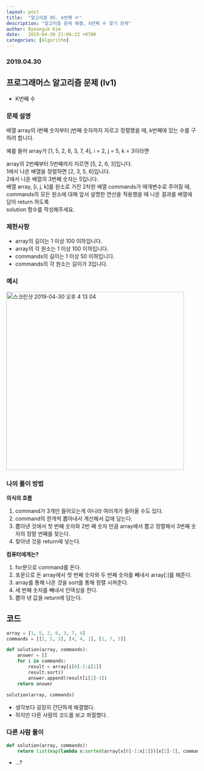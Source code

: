 ```yaml
---
layout: post
title:  "알고리즘 05. k번째 수"
description: "알고리즘 문제 해결, k번째 수 찾기 문제"
author: Byeonguk Kim
date:   2019-04-30 21:06:23 +0700
categories: [Algorithm]
---
```


### 2019.04.30 

## 프로그래머스 알고리즘 문제 (lv1)

* K번째 수

### 문제 설명

배열 array의 i번째 숫자부터 j번째 숫자까지 자르고 정렬했을 때, k번째에 있는 수를 구하려 합니다.

예를 들어 array가 [1, 5, 2, 6, 3, 7, 4], i = 2, j = 5, k = 3이라면

array의 2번째부터 5번째까지 자르면 [5, 2, 6, 3]입니다.    
1에서 나온 배열을 정렬하면 [2, 3, 5, 6]입니다.    
2에서 나온 배열의 3번째 숫자는 5입니다.      
배열 array, [i, j, k]를 원소로 가진 2차원 배열 commands가 매개변수로 주어질 때,   
commands의 모든 원소에 대해 앞서 설명한 연산을 적용했을 때 나온 결과를 배열에 담아 return 하도록    
solution 함수를 작성해주세요.



### 제한사항

* array의 길이는 1 이상 100 이하입니다.
* array의 각 원소는 1 이상 100 이하입니다.
* commands의 길이는 1 이상 50 이하입니다.
* commands의 각 원소는 길이가 3입니다.


### 예시

<img width="468" alt="스크린샷 2019-04-30 오후 4 13 04" src="https://user-images.githubusercontent.com/46436843/56945666-e38ac400-6b62-11e9-90dd-f9e793ffd01e.png">


### 나의 풀이 방법

**의식의 흐름**

1. command가 3개만 들어오는게 아니라 여러개가 들어올 수도 있다.
2. command의 한개씩 뽑아내서 계산해서 값에 담는다.
3. 뽑아낸 것에서 첫 번째 숫자와 2번 째 숫자 만큼 array에서 뽑고 정렬해서 3번째 숫자의 정렬 번째를 찾는다.
4. 찾아낸 것을 return에 넣는다.

**컴퓨터에게는?**

1. for문으로 command를 돈다.
2. 포문으로 돈 array에서 첫 번째 숫자와 두 번째 숫자를 빼내서 array[:]를 해준다.
3. array를 통해 나온 것을 sort를 통해 정렬 시켜준다.
4. 세 번째 숫자를 빼내서 인덱싱을 한다.
2. 뽑아 낸 값을 return에 담는다.


## 코드

```python
array = [1, 5, 2, 6, 3, 7, 4]
commands = [[2, 5, 3], [4, 4, 1], [1, 7, 3]]

def solution(array, commands):
    answer = []
    for i in commands:
        result = array[i[0]-1:i[1]]
        result.sort()
        answer.append(result[i[2]-1])
    return answer
    
solution(array, commands)    
```

* 생각보다 굉장히 간단하게 해결했다.
* 하지만 다른 사람의 코드를 보고 좌절했다.

### 다른 사람 풀이

```python
def solution(array, commands):
    return list(map(lambda x:sorted(array[x[0]-1:x[1]])[x[2]-1], commands))
```
* ...?

